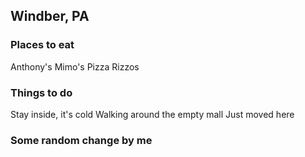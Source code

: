 ## Windber, PA

### Places to eat
Anthony's
Mimo's Pizza
Rizzos

### Things to do
Stay inside, it's cold
Walking around the empty mall
Just moved here

### Some random change by me
